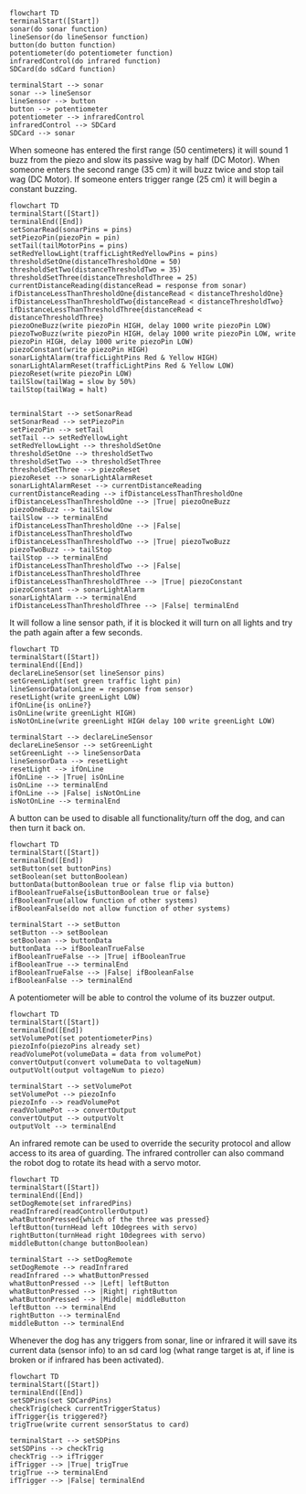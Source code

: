 ```mermaid
flowchart TD
terminalStart([Start])
sonar(do sonar function)
lineSensor(do lineSensor function)
button(do button function)
potentiometer(do potentiometer function)
infraredControl(do infrared function)
SDCard(do sdCard function)

terminalStart --> sonar
sonar --> lineSensor
lineSensor --> button
button --> potentiometer
potentiometer --> infraredControl
infraredControl --> SDCard
SDCard --> sonar
```


When someone has entered the first range (50 centimeters) it will sound 1 buzz from the piezo and slow its passive wag by half (DC Motor). When someone enters the second range (35 cm) it will buzz twice and stop tail wag (DC Motor). If someone enters trigger range (25 cm) it will begin a constant buzzing.
```mermaid
flowchart TD
terminalStart([Start])
terminalEnd([End])
setSonarRead(sonarPins = pins)
setPiezoPin(piezoPin = pin)
setTail(tailMotorPins = pins)
setRedYellowLight(trafficLightRedYellowPins = pins)
thresholdSetOne(distanceThresholdOne = 50)
thresholdSetTwo(distanceThresholdTwo = 35)
thresholdSetThree(distanceThresholdThree = 25)
currentDistanceReading(distanceRead = response from sonar)
ifDistanceLessThanThresholdOne{distanceRead < distanceThresholdOne}
ifDistanceLessThanThresholdTwo{distanceRead < distanceThresholdTwo}
ifDistanceLessThanThresholdThree{distanceRead < distanceThresholdThree}
piezoOneBuzz(write piezoPin HIGH, delay 1000 write piezoPin LOW)
piezoTwoBuzz(write piezoPin HIGH, delay 1000 write piezoPin LOW, write piezoPin HIGH, delay 1000 write piezoPin LOW)
piezoConstant(write piezoPin HIGH)
sonarLightAlarm(trafficLightPins Red & Yellow HIGH)
sonarLightAlarmReset(trafficLightPins Red & Yellow LOW)
piezoReset(write piezoPin LOW)
tailSlow(tailWag = slow by 50%)
tailStop(tailWag = halt)


terminalStart --> setSonarRead
setSonarRead --> setPiezoPin
setPiezoPin --> setTail
setTail --> setRedYellowLight
setRedYellowLight --> thresholdSetOne
thresholdSetOne --> thresholdSetTwo
thresholdSetTwo --> thresholdSetThree
thresholdSetThree --> piezoReset
piezoReset --> sonarLightAlarmReset
sonarLightAlarmReset --> currentDistanceReading
currentDistanceReading --> ifDistanceLessThanThresholdOne
ifDistanceLessThanThresholdOne --> |True| piezoOneBuzz
piezoOneBuzz --> tailSlow
tailSlow --> terminalEnd
ifDistanceLessThanThresholdOne --> |False| ifDistanceLessThanThresholdTwo
ifDistanceLessThanThresholdTwo --> |True| piezoTwoBuzz
piezoTwoBuzz --> tailStop
tailStop --> terminalEnd
ifDistanceLessThanThresholdTwo --> |False| ifDistanceLessThanThresholdThree
ifDistanceLessThanThresholdThree --> |True| piezoConstant
piezoConstant --> sonarLightAlarm
sonarLightAlarm --> terminalEnd
ifDistanceLessThanThresholdThree --> |False| terminalEnd
```


It will follow a line sensor path, if it is blocked it will turn on all lights and try the path again after a few seconds.
```mermaid
flowchart TD
terminalStart([Start])
terminalEnd([End])
declareLineSensor(set lineSensor pins)
setGreenLight(set green traffic light pin)
lineSensorData(onLine = response from sensor)
resetLight(write greenLight LOW)
ifOnLine{is onLine?}
isOnLine(write greenLight HIGH)
isNotOnLine(write greenLight HIGH delay 100 write greenLight LOW)

terminalStart --> declareLineSensor
declareLineSensor --> setGreenLight
setGreenLight --> lineSensorData
lineSensorData --> resetLight
resetLight --> ifOnLine
ifOnLine --> |True| isOnLine
isOnLine --> terminalEnd
ifOnLine --> |False| isNotOnLine
isNotOnLine --> terminalEnd
```

A button can be used to disable all functionality/turn off the dog, and can then turn it back on.
```mermaid
flowchart TD
terminalStart([Start])
terminalEnd([End])
setButton(set buttonPins)
setBoolean(set buttonBoolean)
buttonData(buttonBoolean true or false flip via button)
ifBooleanTrueFalse{isButtonBoolean true or false}
ifBooleanTrue(allow function of other systems)
ifBooleanFalse(do not allow function of other systems)

terminalStart --> setButton
setButton --> setBoolean
setBoolean --> buttonData
buttonData --> ifBooleanTrueFalse
ifBooleanTrueFalse --> |True| ifBooleanTrue
ifBooleanTrue --> terminalEnd
ifBooleanTrueFalse --> |False| ifBooleanFalse
ifBooleanFalse --> terminalEnd
```

A potentiometer will be able to control the volume of its buzzer output.
```mermaid
flowchart TD
terminalStart([Start])
terminalEnd([End])
setVolumePot(set potentiometerPins)
piezoInfo(piezoPins already set)
readVolumePot(volumeData = data from volumePot)
convertOutput(convert volumeData to voltageNum)
outputVolt(output voltageNum to piezo)

terminalStart --> setVolumePot
setVolumePot --> piezoInfo
piezoInfo --> readVolumePot
readVolumePot --> convertOutput
convertOutput --> outputVolt
outputVolt --> terminalEnd
```

An infrared remote can be used to override the security protocol and allow access to its area of guarding.
The infrared controller can also command the robot dog to rotate its head with a servo motor.
```mermaid
flowchart TD
terminalStart([Start])
terminalEnd([End])
setDogRemote(set infraredPins)
readInfrared(readControllerOutput)
whatButtonPressed{which of the three was pressed}
leftButton(turnHead left 10degrees with servo)
rightButton(turnHead right 10degrees with servo)
middleButton(change buttonBoolean)

terminalStart --> setDogRemote
setDogRemote --> readInfrared
readInfrared --> whatButtonPressed
whatButtonPressed --> |Left| leftButton
whatButtonPressed --> |Right| rightButton
whatButtonPressed --> |Middle| middleButton
leftButton --> terminalEnd
rightButton --> terminalEnd
middleButton --> terminalEnd
```

Whenever the dog has any triggers from sonar, line or infrared it will save its current data (sensor info) to an sd card log (what range target is at, if line is broken or if infrared has been activated). 
```mermaid
flowchart TD
terminalStart([Start])
terminalEnd([End])
setSDPins(set SDCardPins)
checkTrig(check currentTriggerStatus)
ifTrigger{is triggered?}
trigTrue(write current sensorStatus to card)

terminalStart --> setSDPins
setSDPins --> checkTrig
checkTrig --> ifTrigger
ifTrigger --> |True| trigTrue
trigTrue --> terminalEnd
ifTrigger --> |False| terminalEnd
```